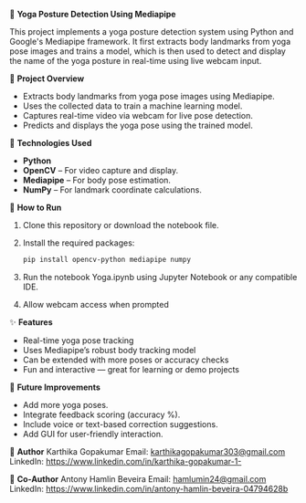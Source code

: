🧘 **Yoga Posture Detection Using Mediapipe**

This project implements a yoga posture detection system using Python and Google's Mediapipe framework. It first extracts body landmarks from yoga pose images and trains a model, which is then used to detect and display the name of the yoga posture in real-time using live webcam input.

🧠 **Project Overview**

* Extracts body landmarks from yoga pose images using Mediapipe.
* Uses the collected data to train a machine learning model.
* Captures real-time video via webcam for live pose detection.
* Predicts and displays the yoga pose using the trained model.


🧰 **Technologies Used**

- **Python**
- **OpenCV** – For video capture and display.
- **Mediapipe** – For body pose estimation.
- **NumPy** – For landmark coordinate calculations.

🚀 **How to Run**

1. Clone this repository or download the notebook file.
2. Install the required packages:

   ```bash
   pip install opencv-python mediapipe numpy
3. Run the notebook Yoga.ipynb using Jupyter Notebook or any compatible IDE.
4. Allow webcam access when prompted

✨ **Features**

* Real-time yoga pose tracking
* Uses Mediapipe’s robust body tracking model
* Can be extended with more poses or accuracy checks
* Fun and interactive — great for learning or demo projects

📌 **Future Improvements**

* Add more yoga poses.
* Integrate feedback scoring (accuracy %).
* Include voice or text-based correction suggestions.
* Add GUI for user-friendly interaction.

📝 **Author**
    Karthika Gopakumar
    Email: karthikagopakumar303@gmail.com
    LinkedIn: https://www.linkedin.com/in/karthika-gopakumar-1-

📝 **Co-Author**
    Antony Hamlin Beveira
    Email: hamlumin24@gmail.com
    LinkedIn: https://www.linkedin.com/in/antony-hamlin-beveira-04794628b












